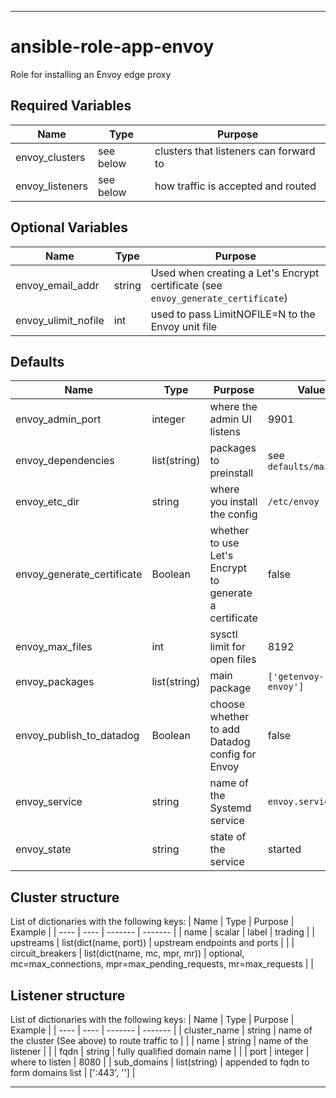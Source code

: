 ----
# ansible-role-app-envoy
Role for installing an Envoy edge proxy

## Required Variables
| Name | Type | Purpose |
| ---- | ------- | ----- |
| envoy_clusters | see below | clusters that listeners can forward to |
| envoy_listeners| see below | how traffic is accepted and routed |

## Optional Variables
| Name | Type | Purpose |
| ---- | ------- | ----- |
| envoy_email_addr | string | Used when creating a Let's Encrypt certificate (see `envoy_generate_certificate`) |
| envoy_ulimit_nofile | int | used to pass LimitNOFILE=N to the Envoy unit file |

## Defaults
| Name | Type | Purpose | Value |
| ---- | ---- | ------- | ----- |
| envoy_admin_port | integer | where the admin UI listens | 9901 |
| envoy_dependencies | list(string) | packages to preinstall | see `defaults/main.yml` |
| envoy_etc_dir | string | where you install the config | `/etc/envoy` |
| envoy_generate_certificate | Boolean | whether to use Let's Encrypt to generate a certificate | false |
| envoy_max_files | int | sysctl limit for open files | 8192 |
| envoy_packages | list(string) | main package | `['getenvoy-envoy']` |
| envoy_publish_to_datadog | Boolean | choose whether to add Datadog config for Envoy | false |
| envoy_service | string | name of the Systemd service | `envoy.service` |
| envoy_state | string | state of the service | started |

## Cluster structure
List of dictionaries with the following keys:
| Name | Type | Purpose | Example |
| ---- | ---- | ------- | ------- |
| name | scalar | label | trading |
| upstreams | list(dict(name, port)) | upstream endpoints and ports | |
| circuit_breakers | list(dict(name, mc, mpr, mr)) | optional, mc=max_connections, mpr=max_pending_requests, mr=max_requests | |

## Listener structure
List of dictionaries with the following keys:
| Name | Type | Purpose | Example |
| ---- | ---- | ------- | ------- |
| cluster_name | string | name of the cluster (See above) to route traffic to | |
| name | string | name of the listener | |
| fqdn | string | fully qualified domain name | |
| port | integer | where to listen | 8080 |
| sub_domains | list(string) | appended to fqdn to form domains list | [':443', ''] |


****

